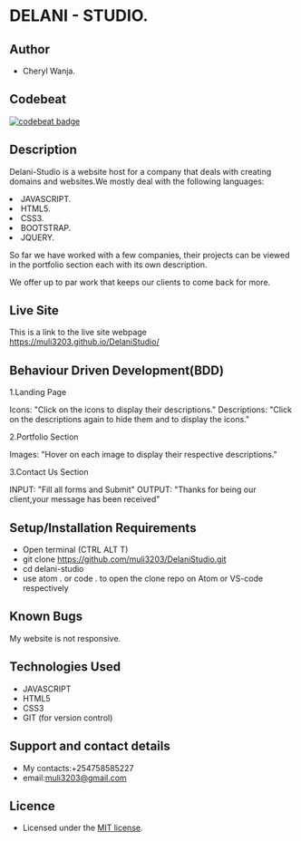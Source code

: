 # DELANI - STUDIO.
## Author

- Cheryl Wanja.

## Codebeat

[![codebeat badge](https://codebeat.co/badges/67195848-f570-46e5-af71-b8882ec3db90)](https://codebeat.co/projects/github-com-muli3203-delanistudio-master)


## Description

Delani-Studio is a website host for a company that deals with creating domains and websites.We mostly deal with the following languages: 
<li>JAVASCRIPT.
<li> HTML5.
<li>CSS3.
<li>BOOTSTRAP.
<li>JQUERY.

So far we have worked with a few companies, their projects can be viewed in the portfolio section each with its own description.

We offer up to par work that keeps our clients to come back for more.

## Live Site

This is a link to the live site webpage
 https://muli3203.github.io/DelaniStudio/

## Behaviour Driven Development(BDD)

 1.Landing Page

Icons: "Click on the icons to display their descriptions."
Descriptions: "Click on the descriptions again to hide them and to display the icons."

2.Portfolio Section

Images: "Hover on each image to display their respective descriptions."

3.Contact Us Section

INPUT: "Fill all forms and Submit"
OUTPUT: "Thanks for being our client,your message has been received"


## Setup/Installation Requirements

- Open terminal (CTRL ALT T)
- git clone https://github.com/muli3203/DelaniStudio.git
- cd delani-studio
- use atom . or code . to open the clone repo on Atom or VS-code respectively

## Known Bugs

My website is not responsive.

## Technologies Used

- JAVASCRIPT
- HTML5
- CSS3
- GIT (for version control)

## Support and contact details

- My contacts:+254758585227
- email:muli3203@gmail.com

## Licence

- Licensed under the  [MIT license](LICENSE).